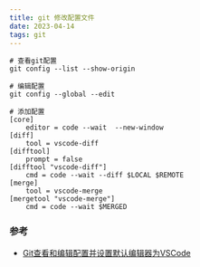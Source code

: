 ```yaml
---
title: git 修改配置文件
date: 2023-04-14  
tags: git
---
```


```Shell
# 查看git配置
git config --list --show-origin

# 编辑配置 
git config --global --edit

# 添加配置
[core]
	editor = code --wait  --new-window
[diff]
    tool = vscode-diff
[difftool]
    prompt = false
[difftool "vscode-diff"]
    cmd = code --wait --diff $LOCAL $REMOTE
[merge]
    tool = vscode-merge
[mergetool "vscode-merge"]
    cmd = code --wait $MERGED
```

### 参考

-  [Git查看和编辑配置并设置默认编辑器为VSCode](https://blog.csdn.net/subtitle_/article/details/127832897?spm=1001.2101.3001.6650.1&utm_medium=distribute.pc_relevant.none-task-blog-2%7Edefault%7EAD_ESQUERY%7Eyljh-1-127832897-blog-57966303.pc_relevant_landingrelevant&depth_1-utm_source=distribute.pc_relevant.none-task-blog-2%7Edefault%7EAD_ESQUERY%7Eyljh-1-127832897-blog-57966303.pc_relevant_landingrelevant&utm_relevant_index=2)
